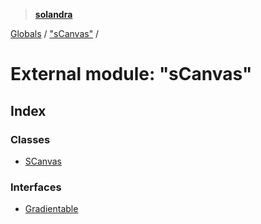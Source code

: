 > **[solandra](../README.md)**

[Globals](../README.md) / ["sCanvas"](_scanvas_.md) /

# External module: "sCanvas"

## Index

### Classes

* [SCanvas](../classes/_scanvas_.scanvas.md)

### Interfaces

* [Gradientable](../interfaces/_scanvas_.gradientable.md)